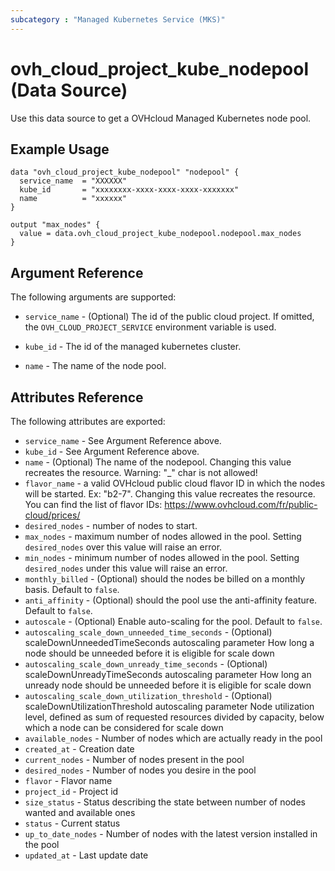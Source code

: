 ```yaml
---
subcategory : "Managed Kubernetes Service (MKS)"
---
```


# ovh_cloud_project_kube_nodepool (Data Source)

Use this data source to get a OVHcloud Managed Kubernetes node pool.

## Example Usage

```hcl
data "ovh_cloud_project_kube_nodepool" "nodepool" {
  service_name  = "XXXXXX"
  kube_id       = "xxxxxxxx-xxxx-xxxx-xxxx-xxxxxxx"
  name          = "xxxxxx"
}

output "max_nodes" {
  value = data.ovh_cloud_project_kube_nodepool.nodepool.max_nodes
}
```

## Argument Reference

The following arguments are supported:

* `service_name` - (Optional) The id of the public cloud project. If omitted,
  the `OVH_CLOUD_PROJECT_SERVICE` environment variable is used.

* `kube_id` - The id of the managed kubernetes cluster.

* `name` - The name of the node pool.

## Attributes Reference

The following attributes are exported:

* `service_name` - See Argument Reference above.
* `kube_id` - See Argument Reference above.
* `name` - (Optional) The name of the nodepool.
  Changing this value recreates the resource.
  Warning: "_" char is not allowed!
* `flavor_name` - a valid OVHcloud public cloud flavor ID in which the nodes will be started.
  Ex: "b2-7". Changing this value recreates the resource.
  You can find the list of flavor IDs: https://www.ovhcloud.com/fr/public-cloud/prices/
* `desired_nodes` - number of nodes to start.
* `max_nodes` - maximum number of nodes allowed in the pool.
  Setting `desired_nodes` over this value will raise an error.
* `min_nodes` - minimum number of nodes allowed in the pool.
  Setting `desired_nodes` under this value will raise an error.
* `monthly_billed` - (Optional) should the nodes be billed on a monthly basis. Default to `false`.
* `anti_affinity` - (Optional) should the pool use the anti-affinity feature. Default to `false`.
* `autoscale` - (Optional) Enable auto-scaling for the pool. Default to `false`.
* `autoscaling_scale_down_unneeded_time_seconds` - (Optional) scaleDownUnneededTimeSeconds autoscaling parameter
  How long a node should be unneeded before it is eligible for scale down
* `autoscaling_scale_down_unready_time_seconds` - (Optional) scaleDownUnreadyTimeSeconds autoscaling parameter
  How long an unready node should be unneeded before it is eligible for scale down
* `autoscaling_scale_down_utilization_threshold` - (Optional) scaleDownUtilizationThreshold autoscaling parameter
  Node utilization level, defined as sum of requested resources divided by capacity, below which a node can be considered for scale down
* `available_nodes` - Number of nodes which are actually ready in the pool
* `created_at` - Creation date
* `current_nodes` - Number of nodes present in the pool
* `desired_nodes` - Number of nodes you desire in the pool
* `flavor` - Flavor name
* `project_id` - Project id
* `size_status` - Status describing the state between number of nodes wanted and available ones
* `status` - Current status
* `up_to_date_nodes` - Number of nodes with the latest version installed in the pool
* `updated_at` - Last update date
